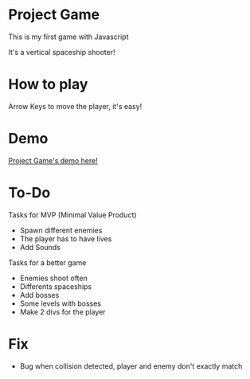 # Project Game

This is my first game with Javascript

It's a vertical spaceship shooter!

# How to play

Arrow Keys to move the player, it's easy!

# Demo 

[Project Game's demo here!](https://github.com/ericveganoguera/ProjectGame:index.html)

# To-Do

Tasks for MVP (Minimal Value Product)

- Spawn different enemies
- The player has to have lives
- Add Sounds

Tasks for a better game

- Enemies shoot often
- Differents spaceships
- Add bosses
- Some levels with bosses
- Make 2 divs for the player 

# Fix

- Bug when collision detected, player and enemy don't exactly match
